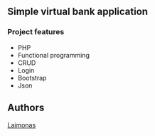 ## Simple virtual bank application

### Project features
- PHP
- Functional programming
- CRUD
- Login
- Bootstrap
- Json

## Authors
[Laimonas](https://github.com/LaimonasMas/)
